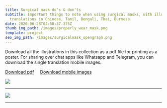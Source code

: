 ```yaml
---
title: Surgical mask do's & don'ts
subtitle: Important things to note when using surgical masks, with illustrated
  translations in Chinese, Tamil, Bengali, Thai, Burmese.
date: 2020-06-28T04:58:37.375Z
thumb_img_path: /images/properly_wear_mask.png
template: project
seo_img_path: /images/surgicalmask_opengraph.png
---
```

Download all the illustrations in this collection as a pdf file for printing as a poster. For sharing over chat apps like Whatsapp and Telegram, you can download the single translation mobile images.  

<a class="button" id="download-button" href="https://bit.ly/visualaid-surgicalmask-poster" target="_blank" rel="noopener" style="margin-bottom: 0.75em;">Download pdf</a> &nbsp;&nbsp;&nbsp; <a class="button" id="download-button" href="https://bit.ly/visualaid-surgicalmask-mobile" target="_blank" rel="noopener" style="margin-bottom: 0.75em;">Download mobile images</a>

![](/images/properly_wear_mask.png)

<hr/>

![](/images/dos_and_donts.png)

<hr/>